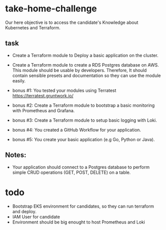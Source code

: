# take-home-challenge

Our here objective is to access the candidate's Knowledge about Kubernetes and Terraform.

## task
- Create a Terraform module to Deploy a basic application on the cluster.
- Create a Terraform module to create a RDS Postgres database on AWS. This module should be usable by developers. 
  Therefore, It should contain sensible presets and documentation so they can use the module easily.

- bonus #1: You tested your modules using Terratest https://terratest.gruntwork.io/
- bonus #2: Create a Terraform module to bootstrap a basic monitoring with Prometheus and Grafana.
- bonus #3: Create a Terraform module to setup basic logging with Loki.
- bonus #4: You created a GitHub Workflow for your application.
- bonus #5: You create your basic application (e.g Go, Python or Java).

## Notes:
- Your application should connect to a Postgres database to perform simple CRUD operations (GET, POST, DELETE) on a table.

# todo

- Bootstrap EKS environment for candidates, so they can run terraform and deploy.
- IAM User for candidate
- Environment should be big enought to host Prometheus and Loki
